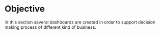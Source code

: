 # Objective
In this section saveral dashboards are created in order to support decision making process of different kind of business.
